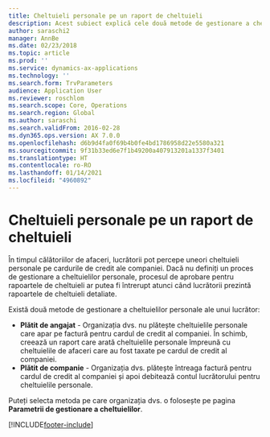 ```yaml
---
title: Cheltuieli personale pe un raport de cheltuieli
description: Acest subiect explică cele două metode de gestionare a cheltuielilor personale ale unui lucrător în Microsoft Dynamics 365 Finance.
author: saraschi2
manager: AnnBe
ms.date: 02/23/2018
ms.topic: article
ms.prod: ''
ms.service: dynamics-ax-applications
ms.technology: ''
ms.search.form: TrvParameters
audience: Application User
ms.reviewer: roschlom
ms.search.scope: Core, Operations
ms.search.region: Global
ms.author: saraschi
ms.search.validFrom: 2016-02-28
ms.dyn365.ops.version: AX 7.0.0
ms.openlocfilehash: d6b9d4fa0f69b4b0fe4bd1786958d22e5580a321
ms.sourcegitcommit: 9f31b33ed6e7f1b49200a407913201a1337f3401
ms.translationtype: HT
ms.contentlocale: ro-RO
ms.lasthandoff: 01/14/2021
ms.locfileid: "4960892"
---
```

# <a name="personal-expenses-on-an-expense-report"></a>Cheltuieli personale pe un raport de cheltuieli

În timpul călătoriilor de afaceri, lucrătorii pot percepe uneori cheltuieli personale pe cardurile de credit ale companiei. Dacă nu definiți un proces de gestionare a cheltuielilor personale, procesul de aprobare pentru rapoartele de cheltuieli ar putea fi întrerupt atunci când lucrătorii prezintă rapoartele de cheltuieli detaliate. 

Există două metode de gestionare a cheltuielilor personale ale unui lucrător:

- **Plătit de angajat** - Organizația dvs. nu plătește cheltuielile personale care apar pe factură pentru cardul de credit al companiei. În schimb, creează un raport care arată cheltuielile personale împreună cu cheltuielile de afaceri care au fost taxate pe cardul de credit al companiei.
- **Plătit de companie** - Organizația dvs. plătește întreaga factură pentru cardul de credit al companiei și apoi debitează contul lucrătorului pentru cheltuielile personale.

Puteți selecta metoda pe care organizația dvs. o folosește pe pagina **Parametrii de gestionare a cheltuielilor**.


[!INCLUDE[footer-include](../includes/footer-banner.md)]